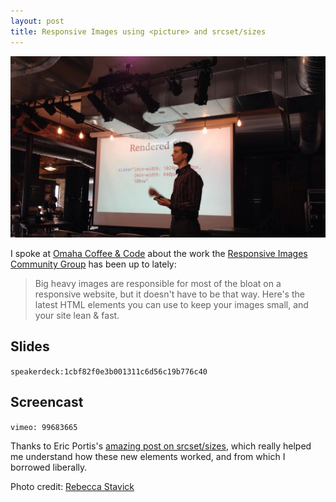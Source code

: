 ```yaml
---
layout: post
title: Responsive Images using <picture> and srcset/sizes
---
```


![Me, Presenting](../images/responsive-images-preso.jpg)

I spoke at [Omaha Coffee & Code](http://www.meetup.com/coffeeandcode/) about the work the [Responsive Images Community Group][respimg] has been up to lately:

> Big heavy images are responsible for most of the bloat on a responsive website, but it doesn't have to be that way. Here's the latest HTML elements you can use to keep your images small, and your site lean & fast.

## Slides

`speakerdeck:1cbf82f0e3b001311c6d56c19b776c40`

## Screencast

`vimeo: 99683665`

Thanks to Eric Portis's [amazing post on srcset/sizes][eric], which really helped me understand how these new elements worked, and from which I borrowed liberally.

Photo credit: [Rebecca Stavick](https://twitter.com/RebeccaStavick/status/483982587845541889)

[respimg]: http://responsiveimages.org/
[eric]: http://ericportis.com/posts/2014/srcset-sizes/
